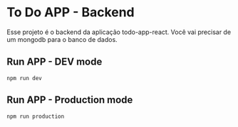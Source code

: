 # To Do APP - Backend

Esse projeto é o backend da aplicação todo-app-react. Você vai precisar de um mongodb para o banco de dados.

## Run APP - DEV mode
`npm run dev`

## Run APP - Production mode
`npm run production`